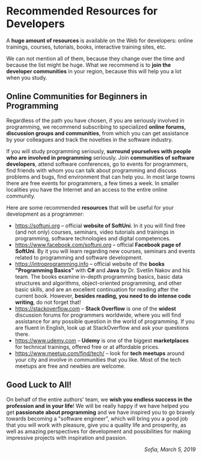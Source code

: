 # Recommended Resources for Developers

A **huge amount of resources** is available on the Web for developers: online trainings, courses, tutorials, books, interactive training sites, etc.

We can not mention all of them, because they change over the time and because the list might be huge. What we recommend is to **join the developer communities** in your region, because this will help you a lot when you study.

## Online Communities for Beginners in Programming

Regardless of the path you have chosen, if you are seriously involved in programming, we recommend subscribing to specialized **online forums, discussion groups and communities**, from which you can get assistance by your colleagues and track the novelties in the software industry.

If you will study programming seriously, **surround yourselves with people who are involved in programming** seriously. Join **communities of software developers**, attend software conferences, go to events for programmers, find friends with whom you can talk about programming and discuss problems and bugs, find environment that can help you. In most large towns there are free events for programmers, a few times a week. In smaller localities you have the Internet and an access to the entire online community.

Here are some recommended **resources** that will be useful for your development as a programmer:
* https://softuni.org – official **website of SoftUni**. In it you will find free (and not only) courses, seminars, video tutorials and trainings in programming, software technologies and digital competences.
* https://www.facebook.com/softuni.org – official **Facebook page of SoftUni**. By it you will learn regarding new courses, seminars and events related to programming and software development.
* https://introprogramming.info – official website of the **books "Programming Basics"** with **C#** and **Java** by Dr. Svetlin Nakov and his team. The books examine in-depth programming basics, basic data structures and algorithms, object-oriented programming, and other basic skills, and are an excellent continuation for reading after the current book. However, **besides reading, you need to do intense code writing**, do not forget that!
* https://stackoverflow.com – **Stack Overflow** is one of the **widest** discussion forums for programmers worldwide, where you will find assistance for any possible question in the world of programming. If you are fluent in English, look up at StackOverflow and ask your questions there.
* https://www.udemy.com – **Udemy** is one of the biggest **marketplaces** for technical trainings, offered free or at affordable prices.
* https://www.meetup.com/find/tech/ – look for **tech meetups** around your city and involve in communities that you like. Most of the tech meetups are free and newbies are welcome.

## Good Luck to All!

On behalf of the entire authors' team, we **wish you endless success in the profession and in your life**! We will be really happy if we have helped you get **passionate about programming** and we have inspired you to go bravely towards becoming a "software engineer", which will bring you a good job that you will work with pleasure, give you a quality life and prosperity, as well as amazing perspectives for development and possibilities for making impressive projects with inspiration and passion.

<p align="right"><i>Sofia, March 5, 2019</i></p>
